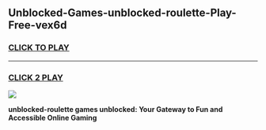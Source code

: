 
## Unblocked-Games-unblocked-roulette-Play-Free-vex6d
<h3>
<a href="https://premium76.site?title=unblocked-roulette&ref=18A1">CLICK TO PLAY</a></h3>
<hr>

<h3>
<a href="https://premium76.site?title=unblocked-roulette&ref=18A1">CLICK 2 PLAY</a>
  
</h3>

<a href="https://premium76.site?title=unblocked-roulette&ref=18A1"><img src="https://clearcache.store/games.png"></a>


**unblocked-roulette games unblocked: Your Gateway to Fun and Accessible Online Gaming**
